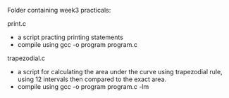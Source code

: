 Folder containing week3 practicals:

print.c 
- a script practing printing statements
- compile using gcc -o program program.c

trapezodial.c
- a script for calculating the area under the curve using trapezodial rule, using 12 intervals then compared to the exact area.
- compile using gcc -o program program.c -lm
